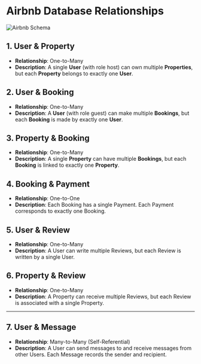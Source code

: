 # Airbnb Database Relationships

![Airbnb Schema](./assets/schema.png)

## 1. User & Property

- **Relationship**: One-to-Many
- **Description**: A single **User** (with role host) can own multiple **Properties**, but each **Property** belongs to exactly one **User**.

## 2. User & Booking

- **Relationship**: One-to-Many
- **Description**: A **User** (with role guest) can make multiple **Bookings**, but each **Booking** is made by exactly one **User**.

## 3. Property & Booking

- **Relationship**: One-to-Many
- **Description**: A single **Property** can have multiple **Bookings**, but each **Booking** is linked to exactly one **Property**.

## 4. Booking & Payment

- **Relationship**: One-to-One
- **Description**: Each Booking has a single Payment. Each Payment corresponds to exactly one Booking.

## 5. User & Review

- **Relationship**: One-to-Many
- **Description**: A User can write multiple Reviews, but each Review is written by a single User.

## 6. Property & Review

- **Relationship**: One-to-Many
- **Description**: A Property can receive multiple Reviews, but each Review is associated with a single Property.

---

## 7. User & Message

- **Relationship**: Many-to-Many (Self-Referential)
- **Description**: A User can send messages to and receive messages from other Users. Each Message records the sender and recipient.
